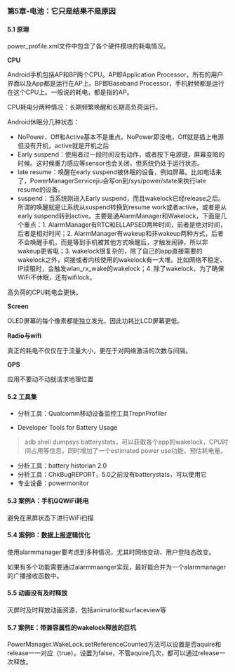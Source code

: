 ### 第5章-电池：它只是结果不是原因

#### 5.1 原理

power_profile.xml文件中包含了各个硬件模块的耗电情况。

**CPU**

Android手机包括AP和BP两个CPU。AP即Application Processor，所有的用户界面以及App都是运行在AP上。BP即Baseband Processor，手机射频都是运行在这个CPU上。一般说的耗电，都是指的AP。

CPU耗电分两种情况：长期频繁唤醒和长期高负荷运行。

Android休眠分几种状态：

- NoPower、Off和Active基本不是重点。NoPower即没电，Off就是插上电源但没有开机，active就是开机之后
- Early suspend：使用者过一段时间没有动作，或者按下电源键，屏幕变暗的时候。这时候重力感应等sensor也会关闭，但系统仍处于运行状态。
- late resume：唤醒在early suspend被休眠的设备，例如屏幕。比如电话来了，PowerManagerServicejiu会写on到/sys/power/state来执行late resume的设备。
- suspend：当系统刚进入Early suspend，而且wakelock已经release之后。所谓的唤醒就是让系统从suspend转换到resume work或者active，或者是从early suspend转到active。主要是通AlarmManager和Wakelock，下面是几个重点：1. AlarmManager有RTC和ELLAPSED两种时间，前者是绝对时间，后者是相对时间；2. AlarmManager有wakeup和非wakeup两种方式，后者不会唤醒手机，而是等到手机被其他方式唤醒后，才触发闹钟，所以非wakeup更省电；3. wakelock很复杂的，除了自己的app直接需要的wakelock之外，间接或者内核使用的wakelock有一大堆。比如网络不稳定、IP续租时，会触发wlan_rx_wake的wakelock；4. 除了wakelock，为了确保WiFi不休眠，还有wifilock。

高负荷的CPU耗电会更快。

**Screen**

OLED屏幕的每个像素都能独立发光，因此功耗比LCD屏幕更低。

**Radio与wifi**

真正的耗电不仅仅在于流量大小，更在于对网络激活的次数与间隔。

**GPS**

应用不要动不动就请求地理位置

#### 5.2 工具集

- 分析工具：Qualcomm移动设备监控工具TrepnProfiler

- Developer Tools for Battery Usage

> adb shell dumpsys batterystats，可以获取各个app的wakelock，CPU时间占用等信息，同时增加了一个estimated power use功能，预估耗电量。

- 分析工具：battery historian 2.0
- 分析工具：ChkBugREPORT，5.0之前没有batterystats，可以使用它
- 专业设备：powermonitor

#### 5.3 案例A：手机QQWiFi耗电

避免在黑屏状态下进行WiFi扫描

#### 5.4 案例B：数据上报逻辑优化

使用alarmmanager要考虑到多种情况，尤其时网络变动、用户登陆态改变。

如果有多个功能需要通过alarmmaanger实现，最好能合并为一个alarmmanager的广播接收函数中。

#### 5.5 动画没有及时释放

灭屏时及时释放动画资源，包括animator和surfaceview等

#### 5.7 案例E：带兼容属性的wakelock释放的巨坑

PowerManager.WakeLock.setReferenceCounted方法可以设置是否aquire和release一一对应（true）。设置为false，不管aquire几次，都可以通过release一次释放。